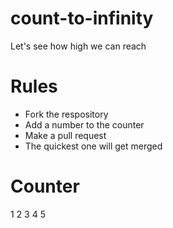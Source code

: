 # count-to-infinity
Let's see how high we can reach
# Rules
- Fork the respository
- Add a number to the counter
- Make a pull request
- The quickest one will get merged
# Counter
1
2
3
4
5
